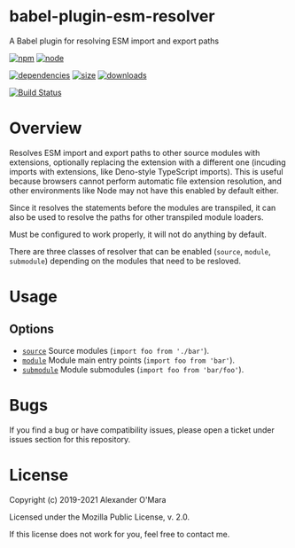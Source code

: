 # babel-plugin-esm-resolver

A Babel plugin for resolving ESM import and export paths

[![npm](https://img.shields.io/npm/v/babel-plugin-esm-resolver.svg)](https://npmjs.com/package/babel-plugin-esm-resolver)
[![node](https://img.shields.io/node/v/babel-plugin-esm-resolver.svg)](https://nodejs.org)

[![dependencies](https://img.shields.io/david/AlexanderOMara/babel-plugin-esm-resolver.svg)](https://david-dm.org/AlexanderOMara/babel-plugin-esm-resolver)
[![size](https://packagephobia.now.sh/badge?p=babel-plugin-esm-resolver)](https://packagephobia.now.sh/result?p=babel-plugin-esm-resolver)
[![downloads](https://img.shields.io/npm/dm/babel-plugin-esm-resolver.svg)](https://npmcharts.com/compare/babel-plugin-esm-resolver?minimal=true)

[![Build Status](https://github.com/AlexanderOMara/babel-plugin-esm-resolver/workflows/main/badge.svg?branch=master)](https://github.com/AlexanderOMara/babel-plugin-esm-resolver/actions?query=workflow%3Amain+branch%3Amaster)


# Overview

Resolves ESM import and export paths to other source modules with extensions, optionally replacing the extension with a different one (incuding imports with extensions, like Deno-style TypeScript imports). This is useful because browsers cannot perform automatic file extension resolution, and other environments like Node may not have this enabled by default either.

Since it resolves the statements before the modules are transpiled, it can also be used to resolve the paths for other transpiled module loaders.

Must be configured to work properly, it will not do anything by default.

There are three classes of resolver that can be enabled (`source`, `module`, `submodule`) depending on the modules that need to be resloved.


# Usage

## Options

-   [`source`](options/source.md) Source modules (`import foo from './bar'`).
-   [`module`](options/module.md) Module main entry points (`import foo from 'bar'`).
-   [`submodule`](options/submodule.md) Module submodules (`import foo from 'bar/foo'`).


# Bugs

If you find a bug or have compatibility issues, please open a ticket under issues section for this repository.


# License

Copyright (c) 2019-2021 Alexander O'Mara

Licensed under the Mozilla Public License, v. 2.0.

If this license does not work for you, feel free to contact me.
